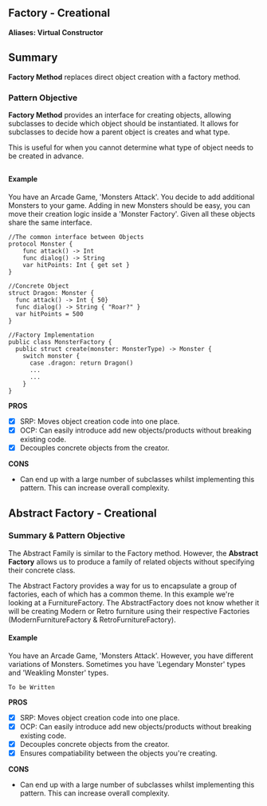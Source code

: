 

## Factory - Creational
**Aliases:
Virtual Constructor**

## Summary
**Factory Method** replaces direct object creation with a factory method.

### Pattern Objective
**Factory Method** provides an interface for creating objects, allowing subclasses to decide which object should be instantiated. It allows for subclasses to decide how a parent object is creates and what type.

This is useful for when you cannot determine what type of object needs to be created in advance.
##

#### Example
You have an Arcade Game, 'Monsters Attack'. You decide to add additional Monsters to your game. Adding in new Monsters should be easy, you can move their creation logic inside a 'Monster Factory'. Given all these objects share the same interface.

```
//The common interface between Objects
protocol Monster {
	func attack() -> Int
	func dialog() -> String
	var hitPoints: Int { get set }
}

//Concrete Object
struct Dragon: Monster {
  func attack() -> Int { 50}
  func dialog() -> String { "Roar?" }
  var hitPoints = 500
}

//Factory Implementation
public class MonsterFactory {
  public struct create(monster: MonsterType) -> Monster {
    switch monster {
      case .dragon: return Dragon()
      ...
      ...
    }
}
```

**PROS**
 - [x] SRP: Moves object creation code into one place.
 - [x] OCP: Can easily introduce add new objects/products without breaking existing code.
 - [x] Decouples concrete objects from the creator.

**CONS**
 -  Can end up with a large number of subclasses whilst implementing this pattern. This can increase overall complexity.


## Abstract Factory - Creational

### Summary & Pattern Objective
The Abstract Family is similar to the Factory method. However, the **Abstract Factory** allows us to produce a family of related objects without specifying their concrete class.

The Abstract Factory provides a way for us to encapsulate a group of factories, each of which has a common theme.
In this example we're looking at a FurnitureFactory. The AbstractFactory does not know whether it will be creating Modern or Retro furniture using their respective Factories (ModernFurnitureFactory & RetroFurnitureFactory).

#### Example
You have an Arcade Game, 'Monsters Attack'. However, you have different variations of Monsters.
Sometimes you have 'Legendary Monster' types and 'Weakling Monster' types.

```
To be Written
```

**PROS**
 - [x] SRP: Moves object creation code into one place.
 - [x] OCP: Can easily introduce add new objects/products without breaking existing code.
 - [x] Decouples concrete objects from the creator.
 - [x] Ensures compatiability between the objects you're creating.

**CONS**
 -  Can end up with a large number of subclasses whilst implementing this pattern. This can increase overall complexity.
